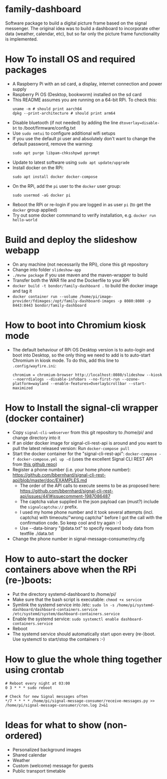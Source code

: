 # family-dashboard
Software package to build a digital picture frame based on the signal messenger. The original idea was to build a dashboard to incorporate other data (weather, calendar, etc), but so far only the picture frame functionality is implemented.


How To install OS and required packages
======
* A Raspberry Pi with an sd card, a display, internet connection and power supply
* Raspberry Pi OS (Desktop, bookworm) installed on the sd card
* This README assumes you are running on a 64-bit RPi. To check this:
  ```shell
  uname -m # should print aarch64
  dpkg --print-architecture # should print arm64
  ```
* Disable bluetooth (if not needed) by adding the line `dtoverlay=disable-bt` to /boot/firmware/config.txt
* Use `sudo nmtui` to configure additional wifi setups
* If you use the default pi user and absolutely don't want to change the default password, remove the warning:
  ```shell
  sudo apt purge libpam-chksshpwd pprompt
  ```
* Update to latest software using ```sudo apt update/upgrade```
* Install docker on the RPi:
  ```shell
  sudo apt install docker docker-compose
  ```
* On the RPi, add the ```pi``` user to the ```docker``` user group:
  ```shell
  sudo usermod -aG docker pi
  ```
* Reboot the RPi or re-login if you are logged in as user ```pi``` (to get the ```docker``` group applied)
* Try out some docker commmand to verify installation, e.g. ```docker run hello-world```  

Build and deploy the slideshow webapp
=======
* On any machine (not necessarily the RPi), clone this git repository
* Change into folder `slideshow-app`
* ```./mvnw package``` if you use maven and the maven-wrapper to build
* Transfer both the WAR file and the Dockerfile to your RPi
* ```docker build -t bondor/family-dashboard .``` to build the docker image and tag it
* ```docker container run --volume /home/pi/image-provider/fdimages:/opt/family-dashboard-images -p 8080:8080 -p 8443:8443 bondor/family-dashboard```

How to boot into Chromium kiosk mode
=======
* The default behaviour of RPi OS Desktop version is to auto-login and boot into Desktop, so the only thing we need to add is to auto-start Chromium in kiosk mode. To do this, add this line to `.config/wayfire.ini`:
  ```shell
  chromium = chromium-browser http://localhost:8080/slideshow --kiosk --noerrdialogs --disable-infobars --no-first-run --ozone-platform=wayland --enable-features=OverlayScrollbar --start-maximized
  ```

How to Install the signal-cli wrapper (docker container)
=======
* Copy `signal-cli-webserver` from this git repository to /home/pi/ and change directory into it
* If an older docker image for signal-cli-rest-api is around and you want to pull the latest released version: Run ```docker-compose pull```
* Start the docker container for the "signal-cli-rest-api": ```docker-compose -f docker-compose.yml up -d``` (uses the excellent Signal CLI REST API from [this github repo](https://github.com/bbernhard/signal-cli-rest-api/))
* Register a phone number (i.e. your home phone number): https://github.com/bbernhard/signal-cli-rest-api/blob/master/doc/EXAMPLES.md
    * The order of the API calls to execute seems to be as proposed here: https://github.com/bbernhard/signal-cli-rest-api/issues/441#issuecomment-1987086487
    * The captcha value supplied in the json payload can (must?) include the ```signalcaptcha://``` prefix.
    * I used my home phone number and it took several attempts (incl. captcha) with timeouts/"wrong captcha" before I got the call with the confirmation code. So keep cool and try again :-)
    * Use --data-binary "@data.txt" to specify request body data from textfile ./data.txt
* Change the phone number in signal-message-consumer/my.cfg

How to auto-start the docker containers above when the RPi (re-)boots:
=======
* Put the directory systemd-dashboard to /home/pi/
* Make sure that the bash script is executable: ```chmod +x service```
* Symlink the systemd service into /etc: ```sudo ln -s /home/pi/systemd-dashboard/dashboard-containers.service /etc/systemd/system/dashboard-containers.service```
* Enable the systemd service: ```sudo systemctl enable dashboard-containers.service```
* Reboot
* The systemd service should automatically start upon every (re-)boot. Use systemctl to start/stop the containers :-)

How to glue the whole thing together using crontab
======
```
# Reboot every night at 03:00
0 3 * * * sudo reboot

# Check for new Signal messages often
*/7 * * * * /home/pi/signal-message-consumer/receive-messages.py >> /home/pi/signal-message-consumer/cron.log 2>&1
```

Ideas for what to show (non-ordered)
======
* Personalized background images
* Shared calendar
* Weather
* Custom (welcome) message for guests
* Public transport timetable

